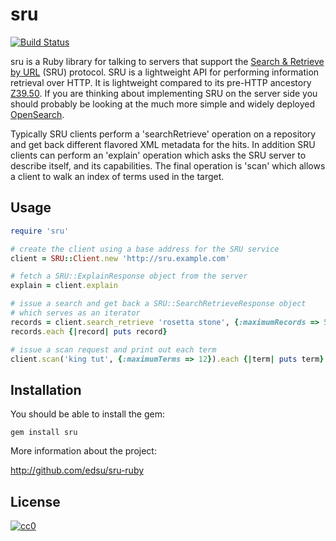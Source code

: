 sru
===

[![Build Status](https://secure.travis-ci.org/edsu/sru-ruby.png)
 ](http://travis-ci.org/edsu/sru-ruby)

sru is a Ruby library for talking to servers that support the [Search & Retrieve
by URL](http://www.loc.gov/standards/sru) (SRU) protocol. SRU is a lightweight 
API for performing information retrieval over HTTP. It is lightweight compared
to its pre-HTTP ancestory [Z39.50](http://en.wikipedia.org/wiki/Z39.50). If 
you are thinking about implementing SRU on the server side you should probably 
be looking at the much more simple and widely deployed 
[OpenSearch](http://opensearch.org).

Typically SRU clients perform a 'searchRetrieve' operation on a 
repository and get back different flavored XML metadata for the hits. In
addition SRU clients can perform an 'explain' operation which asks the SRU
server to describe itself, and its capabilities. The final operation is 'scan'
which allows a client to walk an index of terms used in the target.

Usage
-----

```ruby
require 'sru'

# create the client using a base address for the SRU service
client = SRU::Client.new 'http://sru.example.com'

# fetch a SRU::ExplainResponse object from the server
explain = client.explain

# issue a search and get back a SRU::SearchRetrieveResponse object 
# which serves as an iterator 
records = client.search_retrieve 'rosetta stone', {:maximumRecords => 5}
records.each {|record| puts record}

# issue a scan request and print out each term
client.scan('king tut', {:maximumTerms => 12}).each {|term| puts term}
```

Installation
------------

You should be able to install the gem:

    gem install sru

More information about the project:

<http://github.com/edsu/sru-ruby>

License
-------

[![cc0](http://i.creativecommons.org/p/zero/1.0/88x31.png)
 ](http://creativecommons.org/publicdomain/zero/1.0/)